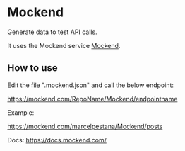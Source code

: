 # Mockend

Generate data to test API calls.

It uses the Mockend service [Mockend](https://mockend.com/).

## How to use

Edit the file ".mockend.json" and call the below endpoint:

https://mockend.com/RepoName/Mockend/endpointname

Example:

https://mockend.com/marcelpestana/Mockend/posts

Docs:
https://docs.mockend.com/
